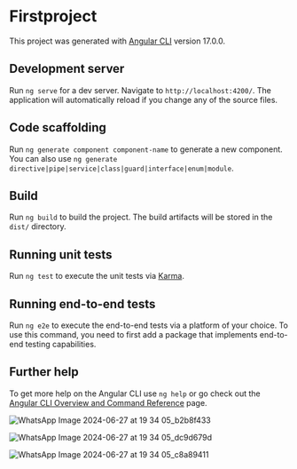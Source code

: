 # Firstproject

This project was generated with [Angular CLI](https://github.com/angular/angular-cli) version 17.0.0.

## Development server

Run `ng serve` for a dev server. Navigate to `http://localhost:4200/`. The application will automatically reload if you change any of the source files.

## Code scaffolding

Run `ng generate component component-name` to generate a new component. You can also use `ng generate directive|pipe|service|class|guard|interface|enum|module`.

## Build

Run `ng build` to build the project. The build artifacts will be stored in the `dist/` directory.

## Running unit tests

Run `ng test` to execute the unit tests via [Karma](https://karma-runner.github.io).

## Running end-to-end tests

Run `ng e2e` to execute the end-to-end tests via a platform of your choice. To use this command, you need to first add a package that implements end-to-end testing capabilities.

## Further help

To get more help on the Angular CLI use `ng help` or go check out the [Angular CLI Overview and Command Reference](https://angular.io/cli) page.

![WhatsApp Image 2024-06-27 at 19 34 05_b2b8f433](https://github.com/royvishal9876/schoolproject/assets/173386096/7849b939-ccc4-4b42-81df-da3181c4be7c)

![WhatsApp Image 2024-06-27 at 19 34 05_dc9d679d](https://github.com/royvishal9876/schoolproject/assets/173386096/78f9c799-c0be-44ab-b44b-528c4708505c)

![WhatsApp Image 2024-06-27 at 19 34 05_c8a89411](https://github.com/royvishal9876/schoolproject/assets/173386096/18473a92-e811-46b4-abb9-8d479e409ca6)

